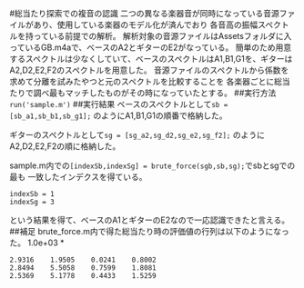 #総当たり探索での複音の認識
二つの異なる楽器音が同時になっている音源ファイルがあり、使用している楽器のモデル化が済んでおり
各音高の振幅スペクトルを持っている前提での解析。
解析対象の音源ファイルはAssetsフォルダに入っているGB.m4aで、ベースのA2とギターのE2がなっている。
簡単のため用意するスペクトルは少なくしていて、ベースのスペクトルはA1,B1,G1を、ギターはA2,D2,E2,F2のスペクトルを用意した。
音源ファイルのスペクトルから係数を求めて分離を試みたやつと元のスペクトルを比較することを
各楽器ごとに総当たりで調べ最もマッチしたものがその時になっていたとする。
##実行方法
`run('sample.m')`
##実行結果
ベースのスペクトルとして`sb = [sb_a1,sb_b1,sb_g1];`
のようにA1,B1,G1の順番で格納した。

ギターのスペクトルとして`sg = [sg_a2,sg_d2,sg_e2,sg_f2];`
のようにA2,D2,E2,F2の順に格納した。

sample.m内での`[indexSb,indexSg] = brute_force(sgb,sb,sg);`でsbとsgでの最も
一致したインデクスを得ている。

    indexSb = 1
    indexSg = 3

という結果を得て、ベースのA1とギターのE2なので一応認識できたと言える。
##補足
brute_force.m内で得た総当たり時の評価値の行列は以下のようになった。
    1.0e+03 *

    2.9316    1.9505    0.0241    0.8002
    2.8494    5.5058    0.7599    1.8081
    2.5369    5.1778    0.4433    1.5259
